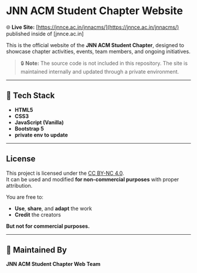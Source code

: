 
# JNN ACM Student Chapter Website

🌐 **Live Site:** [https://jnnce.ac.in/jnnacms/](https://jnnce.ac.in/jnnacms/)
published inside of [jnnce.ac.in]

This is the official website of the **JNN ACM Student Chapter**, designed to showcase chapter activities, events, team members, and ongoing initiatives.

> 🔒 **Note:** The source code is not included in this repository. The site is maintained internally and updated through a private environment.

---

## 🚀 Tech Stack

- **HTML5**
- **CSS3**
- **JavaScript (Vanilla)**
- **Bootstrap 5**
- **private env to update**
---

## License

This project is licensed under the [CC BY-NC 4.0](https://creativecommons.org/licenses/by-nc/4.0/).  
It can be used and modified **for non-commercial purposes** with proper attribution.

You are free to:

- **Use**, **share**, and **adapt** the work  
- **Credit** the creators

**But not for commercial purposes.**


---

## 📌 Maintained By

**JNN ACM Student Chapter Web Team**
